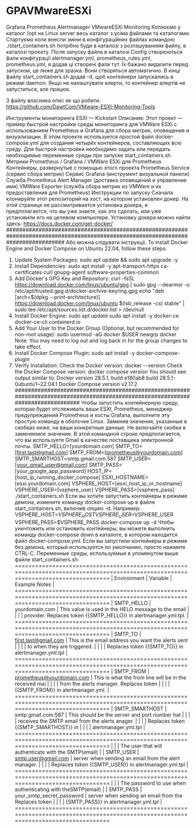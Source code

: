# GPAVMwareESXi
Grafana Prometheus Alertmanager VMwareESXi Monitoring 
Копіюємо у каталог /opt  на Linux server весь каталог з усіма файлами та каталогами.
Стартуємо коли внесли зміни в конфігураційних файлах командою ./start_containers.sh
потрібно буди в каталозі з розташуванням файлу, в каталозі проєкту.
Після запуску файла в каталозі Config створюються фали конфігурації
alertmanager.yml, prometheus_rules.yml, prometheus.yml, я додав ці створені фали тут.
Їх бажано видалити перед запуском, це лиже для зразка. Вони створяться автоматично.
В кінці файлу start_containers.sh додав -d, щоб контейнери запускались в режимі daemon.
Якщо не налаштувати алерти, то контейнер алертів не запуститься, але працює.

З файлу власника опис як що робити.
https://github.com/DawtCom/VMware-ESXI-Monitoring-Tools

Инструменты мониторинга ESXI — Kickstart
Описание: 
Этот проект — пример быстрой настройки среды мониторинга для VMWare ESXi с использованием Prometheus и Grafana для сбора метрик, оповещения и визуализации. В этом проекте используется простой файл docker-compose.yml для создания четырёх контейнеров, составляющих всю среду. Для быстрой настройки необходимо задать или передать необходимые переменные среды при запуске start_containers.sh.
Метрики Prometheus / Grafana / VMWare ESXi для Prometheus Контейнеры, развернутые с помощью этого проекта Prometheus Service (сервис сбора метрик) 
Сервис Grafana (инструмент визуальной панели) 
Служба Prometheus Alert Manager (доставка оповещений и управление ими) 
VMWare Exporter (служба сбора метрик из VMWare и их предоставления для Prometheus)
Инструкции по запуску 
Сначала клонируйте этот репозиторий на хост, на котором установлен докер.
На этой странице не рассматривается установка докера, и предполагается, что вы уже знаете, как это сделать, или уже установили его на целевом компьютере. 
Установку докера можно найти здесь: https://docs.docker.com/get-docker/
##################################################################################################################################
Або можна слідувати інструкціі.
To install Docker Engine and Docker Compose on Ubuntu 22.04, follow these steps:
1. Update System Packages:
sudo apt update && sudo apt upgrade -y
2. Install Dependencies:
sudo apt install -y apt-transport-https ca-certificates curl gnupg-agent software-properties-common
3. Add Docker's GPG Key and Repository:
curl -fsSL https://download.docker.com/linux/ubuntu/gpg | sudo gpg --dearmor -o /etc/apt/trusted.gpg.d/docker-archive-keyring.gpg
echo "deb [arch=$(dpkg --print-architecture)] https://download.docker.com/linux/ubuntu $(lsb_release -cs) stable" | sudo tee /etc/apt/sources.list.d/docker.list > /dev/null
4. Install Docker Engine:
sudo apt update
sudo apt install -y docker-ce docker-ce-cli containerd.io
5. Add Your User to the Docker Group (Optional, but recommended for non-root usage):
sudo usermod -aG docker $USER
newgrp docker
Note: You may need to log out and log back in for the group changes to take effect.
6. Install Docker Compose Plugin:
sudo apt install -y docker-compose-plugin
7. Verify Installation:
Check the Docker version:
docker --version
Check the Docker Compose version:
docker compose version
You should see output similar to:
Docker version 28.5.1, build e180ab8 build 28.5.1-0ubuntu1~22.04.1
Docker Compose version v2.17.2
################################################################################################################################
Чтобы запустить контейнерную среду, которая будет отслеживать ваши ESXI, Prometheus, менеджер предупреждений Prometheus и хосты Grafana, выполните эту простую команду в оболочке Linux.
Заменив значения, указанные в скобках ниже, на ваши конкретные данные.
Не включайте скобки в заменяемое значение.
В этой командной строке предполагается, что вы используете Gmail в качестве поставщика электронной почты.
SMTP_HELLO=[yourdomain.com] SMTP_TO=[first.last@gmail.com] SMTP_FROM=[prometheus@yourdomain.com] SMTP_SMARTHOST=smtp.gmail.com:587 SMTP_USER=[your_gmail_user@gmail.com] SMTP_PASS=[your_google_app_password] HOST_IP=[host_ip_running_docker_compose] ESXI_HOSTNAME=[esxi.yourdomain.com] VSPHERE_HOST=[esxi_host_ip_or_hostname] VSPHERE_USER=[vsphere_user] VSPHERE_PASS=[vsphere_pass] ./start_containers.sh
Если вы хотите запустить контейнеры в режиме демона, измените команду docker-compose up в файле start_containers.sh, включив опцию -d. 
Например: VSPHERE_HOST=$VSPHERE_HOST VSPHERE_USER=$VSPHERE_USER VSPHERE_PASS=$VSPHERE_PASS docker-compose up -d
Чтобы уничтожить или остановить контейнеры, вы можете выполнить команду docker-compose down в каталоге, в котором находится файл docker-compose.yml. 
Если вы запустили контейнеры в режиме без демона, который используется по умолчанию, просто нажмите CTRL-C.
Переменные среды, используемые в упомянутом выше файле start_containers.sh:
==================================================================================================================================
|      Environment      |               Variable            |                      	Example	Notes                                |
==================================================================================================================================
|      SMTP_HELLO	    |             yourdomain.com        |     This value is used in the HELO message to the email            |
|                       |                                   |  provider. Replaces token {{SMTP_HELLO}} in alertmanager.yml.tpl.  |
==================================================================================================================================
|        SMTP_TO	    |        first.last@gmail.com       |   This is the email address you want the alerts sent               |
|                       |                                   |   to when they are triggered.                                      |
|                       |                                   |   Replaces token {{SMTP_TO}} in alertmanager.yml.tpl               |
==================================================================================================================================
|     SMTP_FROM         |     prometheus@yourdomain.com     | This is what the from line will be in the received mai             |
|                       |                                   |  from the alerts manager. Replaces token                           |
|                       |                                   |     {{SMTP_FROM}} in alertmanager.yml.                             |
==================================================================================================================================
|     SMTP_SMARTHOST    |         smtp.gmail.com:587        |  This should be the server and port number hat                     |
|                       |                                   |   receives the SMTP email from the alerts anager.                  |
|                       |                                   |   Replaces token {{SMTP_SMARTHOST}} in                             |
|                       |                                   |   alertmanager.yml.tpl                                             |
==================================================================================================================================
|                       |                                   | The user that will authenticate with the SMTP(email)               |
|      SMTP_USER        |       smtp.user@gmail.com         |   server when sending an email from the alert manager.             |
|                       |                                   |   Replaces token {{SMTP_USER}} in alertmanager.yml.tpl             |
==================================================================================================================================
|                       |                                   |   The password to use when authenticating with theSMTP(email)      |
|     SMTP_PASS         |    your_smtp_secret_password      |  server when sending an email from the Replaces token              |
|                       |                                   |      {SMTP_PASS}} in alertmanager.yml.tpl                          |
==================================================================================================================================